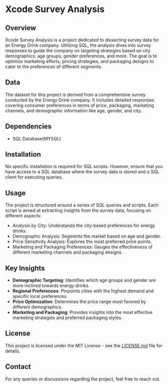 # Xcode Survey Analysis

## Overview
Xcode Survey Analysis is a project dedicated to dissecting survey data for an Energy Drink company. Utilizing SQL, the analysis dives into survey responses to guide the company on targeting strategies based on city demographics, age groups, gender preferences, and more. The goal is to optimize marketing efforts, pricing strategies, and packaging designs to cater to the preferences of different segments.

## Data
The dataset for this project is derived from a comprehensive survey conducted by the Energy Drink company. It includes detailed responses covering consumer preferences in terms of price, packaging, marketing channels, and demographic information like age, gender, and city.

## Dependencies
- SQL Database(MYSQL)


## Installation
No specific installation is required for SQL scripts. However, ensure that you have access to a SQL database where the survey data is stored and a SQL client for executing queries.

## Usage
The project is structured around a series of SQL queries and scripts. Each script is aimed at extracting insights from the survey data, focusing on different aspects:
- Analysis by City: Understands the city-based preferences for energy drinks.
- Demographic Analysis: Segments the market based on age and gender.
- Price Sensitivity Analysis: Explores the most preferred price points.
- Marketing and Packaging Preferences: Gauges the effectiveness of different marketing channels and packaging designs.

## Key Insights
- **Demographic Targeting**: Identifies which age groups and gender are more inclined towards energy drinks.
- **Regional Preferences**: Pinpoints cities with the highest demand and specific local preferences.
- **Price Optimization**: Determines the price range most favored by different demographics.
- **Marketing and Packaging**: Provides insights into the most effective marketing strategies and preferred packaging styles.


## License
This project is licensed under the MIT License - see the [LICENSE.md](LICENSE.md) file for details.

## Contact
For any queries or discussions regarding the project, feel free to reach out.
